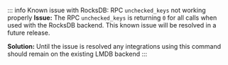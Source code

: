 ::: info Known issue with RocksDB: RPC `unchecked_keys` not working properly
**Issue:** The RPC `unchecked_keys` is returning `0` for all calls when used with the RocksDB backend. This known issue will be resolved in a future release.

**Solution:** Until the issue is resolved any integrations using this command should remain on the existing LMDB backend
:::

